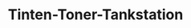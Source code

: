 ---
title: "Tinten-Toner-Tankstation"
url: /meissen/tinten-toner-tankstation/
shop: Schreibwaren
---